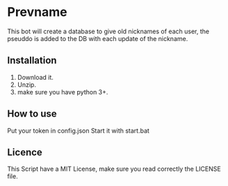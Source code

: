# Prevname

This bot will create a database to give old nicknames of each user, the pseuddo is added to the DB with each update of the nickname.

## Installation

1. Download it.
2. Unzip.
4. make sure you have python 3+.

## How to use

Put your token in config.json 
Start it with start.bat

## Licence

This Script have a MIT License, make sure you read correctly the LICENSE file.
